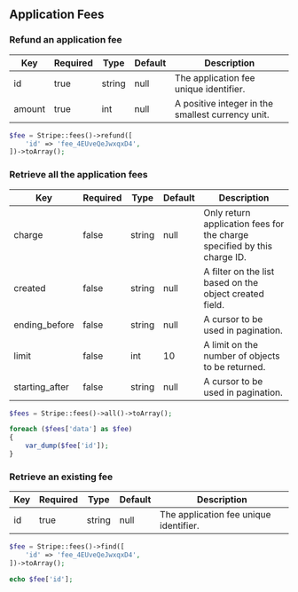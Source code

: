 ## Application Fees

### Refund an application fee

Key    | Required | Type   | Default | Description
------ | -------- | ------ | ------- | -----------------------------------------
id     | true     | string | null    | The application fee unique identifier.
amount | true     | int    | null    | A positive integer in the smallest currency unit.

```php
$fee = Stripe::fees()->refund([
	'id' => 'fee_4EUveQeJwxqxD4',
])->toArray();
```

### Retrieve all the application fees

Key            | Required | Type   | Default | Description
-------------- | -------- | ------ | ------- | ---------------------------------
charge         | false    | string | null    | Only return application fees for the charge specified by this charge ID.
created        | false    | string | null    | A filter on the list based on the object created field.
ending_before  | false    | string | null    | A cursor to be used in pagination.
limit          | false    | int    | 10      | A limit on the number of objects to be returned.
starting_after | false    | string | null    | A cursor to be used in pagination.

```php
$fees = Stripe::fees()->all()->toArray();

foreach ($fees['data'] as $fee)
{
	var_dump($fee['id']);
}
```

### Retrieve an existing fee

Key | Required | Type   | Default | Description
--- | -------- | ------ | ------- | --------------------------------------------
id  | true     | string | null    | The application fee unique identifier.

```php
$fee = Stripe::fees()->find([
	'id' => 'fee_4EUveQeJwxqxD4',
])->toArray();

echo $fee['id'];
```
